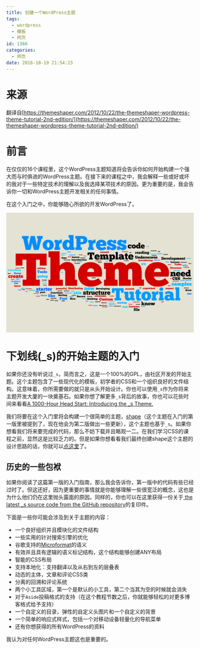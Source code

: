 ```yaml
---
title: 创建一个WordPress主题
tags:
  - wordpress
  - 模板
  - 网页
id: 1366
categories:
  - 网页
date: 2016-10-19 21:54:23
---
```


# 来源

翻译自[https://themeshaper.com/2012/10/22/the-themeshaper-wordpress-theme-tutorial-2nd-edition/](https://themeshaper.com/2012/10/22/the-themeshaper-wordpress-theme-tutorial-2nd-edition/)

# 前言

在仅仅的16个课程里，这个WordPress主题知道将会告诉你如何开始构建一个强大而与时俱进的WordPress主题。在接下来的课程之中，我会解释一些或好或坏的我对于一些特定技术的理解以及我选择某项技术的原因。更为重要的是，我会告诉你一切和WordPress主题开发相关的任何事情。

在这个入门之中，你能够随心所欲的开发WordPress了。

![theme-shaper-cloud1](/wp-content/uploads/2016/10/theme-shaper-cloud1.png)

# 下划线(_s)的开始主题的入门

如果你还没有听说过`_s`，简而言之，这是一个100%的GPL，由社区开发的开始主题。这个主题包含了一些现代化的模板，初学者的CSS和一个组织良好的文件结构。这意味着，你所需要做的就只是从头开始设计。你也可以使用`_s`作为你将来主题开发大厦的一块奠基石。如果你想了解更多`_s`背后的故事，你也可以花些时间来看看[A 1000-Hour Head Start: Introducing the _s Theme.](https://themeshaper.com/2012/02/13/introducing-the-underscores-theme/)

我们将要在这个入门里将会构建一个很简单的主题，[shape](https://themeshaper.files.wordpress.com/2014/03/shape1.zip)（这个主题在入门的第一版里被提到了，现在他会为第二版做出一些更新），这个主题也基于`_s`。如果你想看我们将来要完成的代码，那么不妨下载并且略观一二。在我们学习CSS的课程之前，显然这是比较乏力的。但是如果你想看看我们最终创建shape这个主题的设计思路的话，你就可以[点这里](https://themeshaper.files.wordpress.com/2013/10/shape-sample-style.zip)了。

## 历史的一些包袱

如果你阅读了这篇第一版的入门指南，那么我会告诉你，第一版中的代码有些已经过时了。但这还好，因为更重要的事情就是你能够理解一些很宽泛的概念，这也是为什么他们仍在这里抛头露面的原因。同样的，你也可以在这里获得一份关于[ the latest _s source code from the GitHub repository](https://github.com/automattic/_s)的复印件。

下面是一些你可能会涉及到关于主题的内容：

*   一个良好组织并且模块化的文件结构
*   一些实用的针对搜索引擎的优化
*   谷歌支持的[Microformat](http://google.com/support/webmasters/bin/answer.py?answer=146897)的语义
*   有效并且具有逻辑的语义标记结构，这个结构能够创建ANY布局
*   智能的CSS布局
*   支持本地化：支持翻译以及从右到左的层叠表
*   动态的主体，文章和评论CSS类
*   分离的回溯和评论系统
*   两个小工具区域，第一个是默认的小工具，第二个当其为空的时候就会消失
*   对于`Aside`投稿格式的支持（在这个教程节数之后，你就能够轻松的对更多博客格式给予支持）
*   一个自定义的目录，弹性的自定义头图片和一个自定义的背景
*   一个简单的响应式样式，包括一个对移动设备轻量化的导航菜单
*   还有你想获得的所有WordPress的资料

我认为对任何WordPress主题这也是重要的。

 

 